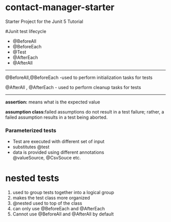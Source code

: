 # contact-manager-starter
Starter Project for the Junit 5 Tutorial


#Junit test lifecycle 
<ul>
<li>@BeforeAll</li>
<li>@BeforeEach</li>
<li>@Test</li>
<li>@AfterEach</li>
<li>@AfterAll</li>
</ul>

<hr>


<p>@BeforeAll,@BeforeEach -used to perform initialization tasks for tests</p>
<p>@AfterAll , @AfterEach - used to perform cleanup tasks for tests</p>


<hr>

<p><b>assertion:</b> means what is the expected value</p>

<p><b>assumption class:</b>failed assumptions do not result in a test failure; rather, a failed assumption results in a test being aborted.</p>


<h3>Parameterized tests</h2>
<ul>
<li>Test are executed with different set of input</li>
<li>substitutes @test</li>
<li>data is provided using different annotations</li>
@valueSource, @CsvSouce etc.
</ul>

<h1>nested tests</h1>
<ol>
<li>used to group tests together into a logical group</li>
<li>makes the test class more organized</li>
<li>@nested used to top of the class</li>
<li>can only use @BeforeEach and @AfterEach </li>
<li>Cannot use @BeforeAll and @AfterAll by default</li>
</ol>
